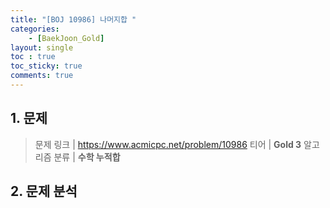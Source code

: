```yaml
---
title: "[BOJ 10986] 나머지합 "
categories:
    - [BaekJoon_Gold]
layout: single
toc : true
toc_sticky: true
comments: true
---
```


## 1. 문제
> 문제 링크 | <https://www.acmicpc.net/problem/10986>
> 티어 | **Gold 3**
> 알고리즘 분류 | **수학 누적합**

## 2. 문제 분석
#### 
